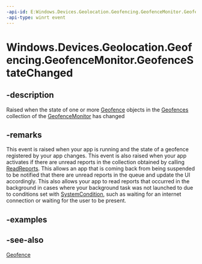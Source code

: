 ----api-id: E:Windows.Devices.Geolocation.Geofencing.GeofenceMonitor.GeofenceStateChanged
-api-type: winrt event
---<!-- Event syntaxpublic event Windows.Foundation.TypedEventHandler GeofenceStateChanged<Windows.Devices.Geolocation.Geofencing.GeofenceMonitor,  object>--># Windows.Devices.Geolocation.Geofencing.GeofenceMonitor.GeofenceStateChanged## -descriptionRaised when the state of one or more [Geofence](geofence.md) objects in the [Geofences](geofencemonitor_geofences.md) collection of the [GeofenceMonitor](geofencemonitor.md) has changed## -remarksThis event is raised when your app is running and the state of a geofence registered by your app changes. This event is also raised when your app activates if there are unread reports in the collection obtained by calling [ReadReports](geofencemonitor_readreports.md). This allows an app that is coming back from being suspended to be notified that there are unread reports in the queue and update the UI accordingly. This also allows your app to read reports that occurred in the background in cases where your background task was not launched to due to conditions set with [SystemCondition](../windows.applicationmodel.background/systemcondition.md), such as waiting for an internet connection or waiting for the user to be present.## -examples## -see-also[Geofence](geofence.md)